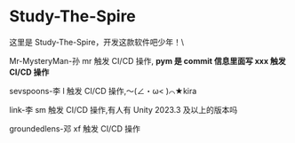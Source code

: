 # Study-The-Spire

这里是 Study-The-Spire，开发这款软件吧少年！\

Mr-MysteryMan-孙 mr 触发 CI/CD 操作, **pym 是 commit 信息里面写 xxx 触发 CI/CD 操作**

sevspoons-李 l 触发 CI/CD 操作,～(∠・ω< )⌒★kira

link-李 sm 触发 CI/CD 操作,有人有 Unity 2023.3 及以上的版本吗

groundedlens-邓 xf 触发 CI/CD 操作
